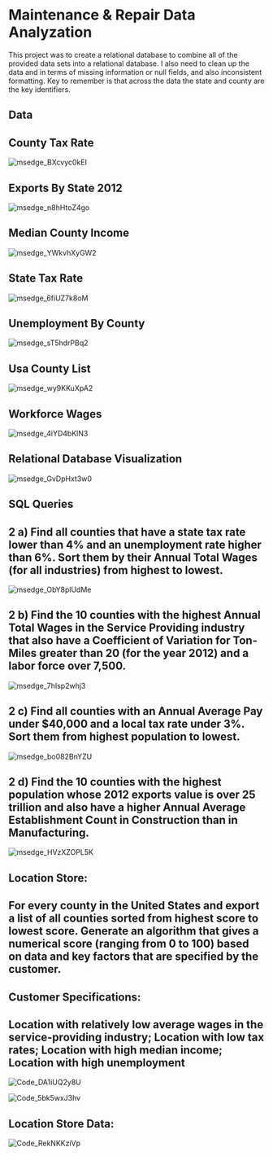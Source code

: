# Maintenance & Repair Data Analyzation
This project was to create a relational database to combine all of the provided data sets into a relational database. I also need to clean up the data and in terms of missing information or null fields, and also inconsistent formatting. Key to remember is that across the data the state and county are the key identifiers.

Data
-----
County Tax Rate
--------------------
![msedge_BXcvyc0kEI](https://github.com/JohnBossco/maintenance-and-repair-data-analyzation/assets/108234177/21633840-26cd-4a8b-a30a-88d3870f1604)

Exports By State 2012
-------------------------
![msedge_n8hHtoZ4go](https://github.com/JohnBossco/maintenance-and-repair-data-analyzation/assets/108234177/001056ec-1f2d-4953-a015-72d62ea39684)

Median County Income
------------------------
![msedge_YWkvhXyGW2](https://github.com/JohnBossco/maintenance-and-repair-data-analyzation/assets/108234177/2be9100b-e820-48e6-8376-94fbaf60a38b)

State Tax Rate
-------------------------
![msedge_6fiUZ7k8oM](https://github.com/JohnBossco/maintenance-and-repair-data-analyzation/assets/108234177/cc92ab25-3609-4b65-b7c9-3de31345406f)

Unemployment By County
------------------------------
![msedge_sT5hdrPBq2](https://github.com/JohnBossco/maintenance-and-repair-data-analyzation/assets/108234177/0b4a73da-4f34-4b08-b25d-e56a7989f20a)

Usa County List
------------------------------
![msedge_wy9KKuXpA2](https://github.com/JohnBossco/maintenance-and-repair-data-analyzation/assets/108234177/2e7acaf3-527a-454f-876b-5d189680e19b)

Workforce Wages
-----------------------------
![msedge_4iYD4bKlN3](https://github.com/JohnBossco/maintenance-and-repair-data-analyzation/assets/108234177/0635e2eb-8dee-4387-b0c3-7f1fc815fa13)


Relational Database Visualization
----------------------------------
![msedge_GvDpHxt3w0](https://github.com/JohnBossco/maintenance-and-repair-data-analyzation/assets/108234177/04d9e9bc-0ed4-47e0-b2c7-553ae2f6edb9)

SQL Queries
---------------

2 a) Find all counties that have a state tax rate lower than 4% and an unemployment rate higher than 6%. Sort them by their Annual Total Wages (for all industries) from highest to lowest.
-----------------------------------------------------------------------------------------------------------------------------------------
![msedge_ObY8plUdMe](https://github.com/JohnBossco/maintenance-and-repair-data-analyzation/assets/108234177/327bb271-cddb-43b8-bfe8-31ca662dd967)


2 b) Find the 10 counties with the highest Annual Total Wages in the Service Providing industry that also have a Coefficient of Variation for Ton-Miles greater than 20 (for the year 2012) and a labor force over 7,500.
-----------------------------------------------------------------------------------------------------------------------------------------
![msedge_7hIsp2whj3](https://github.com/JohnBossco/maintenance-and-repair-data-analyzation/assets/108234177/9086cc4d-abce-4205-a337-8d0a538ff4f2)


2 c) Find all counties with an Annual Average Pay under $40,000 and a local tax rate under 3%. Sort them from highest population to lowest.
-----------------------------------------------------------------------------------------------------------------------------------------
![msedge_bo082BnYZU](https://github.com/JohnBossco/maintenance-and-repair-data-analyzation/assets/108234177/111f3770-4bcd-4e1c-9251-69a2e8110bb6)


2 d) Find the 10 counties with the highest population whose 2012 exports value is over 25 trillion and also have a higher Annual Average Establishment Count in Construction than in Manufacturing.
-----------------------------------------------------------------------------------------------------------------------------------------
![msedge_HVzXZOPL5K](https://github.com/JohnBossco/maintenance-and-repair-data-analyzation/assets/108234177/4c890b91-444f-4e64-a25e-773ec1773e57)


Location Store:
-------------------
For every county in the United States and export a list of all counties sorted from highest score to lowest score.
Generate an algorithm that gives a numerical score (ranging from 0 to 100) based on data and key factors that are specified by the customer.
---------------------------------------------------------------------------------------------------------------------------
Customer Specifications: 
--------------------------
Location with relatively low average wages in the service-providing industry; Location with low tax rates; Location with high median income; Location with high unemployment
----------------------------------------------------------------------------

![Code_DA1iUQ2y8U](https://github.com/JohnBossco/maintenance-and-repair-data-analyzation/assets/108234177/d72bdb65-b208-4de9-8a0a-6c0b36744762)

![Code_5bk5wxJ3hv](https://github.com/JohnBossco/maintenance-and-repair-data-analyzation/assets/108234177/831132e1-50db-4c13-be63-8b855c71eeca)


Location Store Data:
---------------------------
![Code_RekNKKziVp](https://github.com/JohnBossco/maintenance-and-repair-data-analyzation/assets/108234177/38b2bcb4-b4bf-4049-a8f0-b7d46427ba54)





